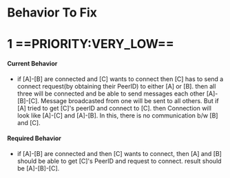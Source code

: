 # Behavior To Fix

# 1 ==PRIORITY:VERY_LOW==
#### Current Behavior

- if [A]-[B] are connected and [C] wants to connect then [C] has to send a connect request(by obtaining their PeerID) to either [A] or [B]. then all three will be connected and be able to send messages each other [A]-[B]-[C]. Message broadcasted from one will be sent to all others.
But if [A] tried to get [C]'s peerID and connect to [C]. then Connection will look like [A]-[C] and [A]-[B]. In this, there is no communication b/w [B] and [C].

#### Required Behavior

- if [A]-[B] are connected and then [C] wants to connect, then [A] and [B] should be able to get [C]'s PeerID and request to connect. result should be [A]-[B]-[C].